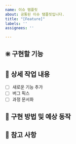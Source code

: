```yaml
---
name: 이슈 탬플릿
about: 공통된 이슈 탬플릿입니다.
title: "[Feature]"
labels: ''
assignees: ''

---
```


## :sparkle: 구현할 기능
<!--- 구현할 기능을 커밋 컨벤션에 맞게 작성해주세요 --->

## :memo: 상세 작업 내용
<!--- 체크박스를 사용하여 작업 진행 상황을 추가해주세요 --->
- [ ] 새로운 기능 추가
- [ ] 버그 픽스
- [ ] 과정 문서화

## :construction: 구현 방법 및 예상 동작
<!--- 불릿 포인트로 간략하게 작성해주세요 --->

## :page_facing_up: 참고 사항
<!--- 불릿 포인트로 간략하게 작성해주세요 --->
